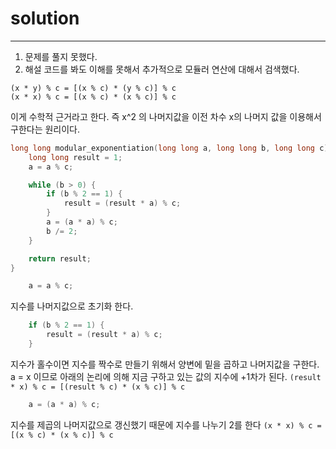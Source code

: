 # solution
---

1. 문제를 풀지 못했다.
2. 해설 코드를 봐도 이해를 못해서 추가적으로 모듈러 연산에 대해서 검색했다.
```
(x * y) % c = [(x % c) * (y % c)] % c
(x * x) % c = [(x % c) * (x % c)] % c
```
이게 수학적 근거라고 한다.
즉 x^2 의 나머지값을 이전 차수 x의 나머지 값을 이용해서 구한다는 원리이다.

```cpp
long long modular_exponentiation(long long a, long long b, long long c) {
    long long result = 1;
    a = a % c;

    while (b > 0) {
        if (b % 2 == 1) {
            result = (result * a) % c;
        }
        a = (a * a) % c;
        b /= 2;
    }

    return result;
}
```

```cpp
    a = a % c;
```
지수를 나머지값으로 초기화 한다.

```cpp
    if (b % 2 == 1) {
        result = (result * a) % c;
    }
```
지수가 홀수이면 지수를 짝수로 만들기 위해서 양변에 밑을 곱하고 나머지값을 구한다.
a = x 이므로 아래의 논리에 의해 지금 구하고 있는 값의 지수에 +1차가 된다.
`(result * x) % c = [(result % c) * (x % c)] % c`


```cpp
    a = (a * a) % c;
```

지수를 제곱의 나머지값으로 갱신했기 때문에 지수를 나누기 2를 한다
`(x * x) % c = [(x % c) * (x % c)] % c`
